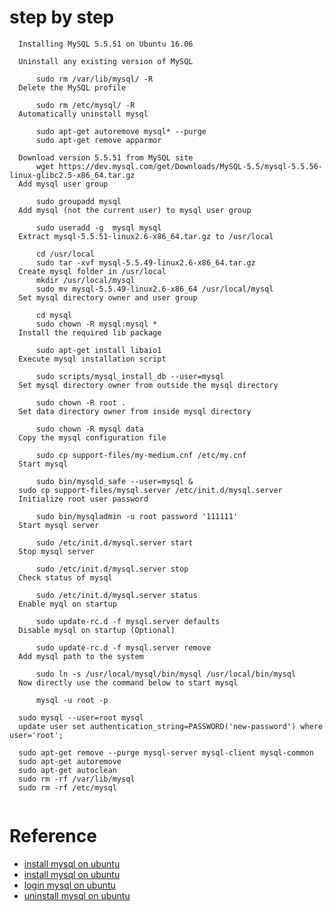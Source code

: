 # step by step

  ```
    Installing MySQL 5.5.51 on Ubuntu 16.06

    Uninstall any existing version of MySQL

        sudo rm /var/lib/mysql/ -R
    Delete the MySQL profile

        sudo rm /etc/mysql/ -R
    Automatically uninstall mysql

        sudo apt-get autoremove mysql* --purge
        sudo apt-get remove apparmor

    Download version 5.5.51 from MySQL site
        wget https://dev.mysql.com/get/Downloads/MySQL-5.5/mysql-5.5.56-linux-glibc2.5-x86_64.tar.gz
    Add mysql user group

        sudo groupadd mysql
    Add mysql (not the current user) to mysql user group

        sudo useradd -g  mysql mysql
    Extract mysql-5.5.51-linux2.6-x86_64.tar.gz to /usr/local

        cd /usr/local
        sudo tar -xvf mysql-5.5.49-linux2.6-x86_64.tar.gz
    Create mysql folder in /usr/local
        mkdir /usr/local/mysql
        sudo mv mysql-5.5.49-linux2.6-x86_64 /usr/local/mysql
    Set mysql directory owner and user group

        cd mysql
        sudo chown -R mysql:mysql *
    Install the required lib package

        sudo apt-get install libaio1
    Execute mysql installation script

        sudo scripts/mysql_install_db --user=mysql
    Set mysql directory owner from outside the mysql directory

        sudo chown -R root .
    Set data directory owner from inside mysql directory

        sudo chown -R mysql data
    Copy the mysql configuration file

        sudo cp support-files/my-medium.cnf /etc/my.cnf 
    Start mysql

        sudo bin/mysqld_safe --user=mysql &
    sudo cp support-files/mysql.server /etc/init.d/mysql.server
    Initialize root user password

        sudo bin/mysqladmin -u root password '111111'
    Start mysql server

        sudo /etc/init.d/mysql.server start
    Stop mysql server

        sudo /etc/init.d/mysql.server stop
    Check status of mysql

        sudo /etc/init.d/mysql.server status
    Enable myql on startup

        sudo update-rc.d -f mysql.server defaults 
    Disable mysql on startup (Optional)
        
        sudo update-rc.d -f mysql.server remove
    Add mysql path to the system

        sudo ln -s /usr/local/mysql/bin/mysql /usr/local/bin/mysql
    Now directly use the command below to start mysql

        mysql -u root -p 
  ```
  
  ```
    sudo mysql --user=root mysql
    update user set authentication_string=PASSWORD('new-password') where user='root';
    
    sudo apt-get remove --purge mysql-server mysql-client mysql-common
    sudo apt-get autoremove
    sudo apt-get autoclean
    sudo rm -rf /var/lib/mysql
    sudo rm -rf /etc/mysql
    
  ```

# Reference

  - [install mysql on ubuntu](https://askubuntu.com/questions/763240/is-it-possible-to-install-mysql-5-5-or-5-6-on-ubuntu-16-04 )
  - [install mysql on ubuntu](https://help.ubuntu.com/lts/serverguide/mysql.html )
  - [login mysql on ubuntu](https://askubuntu.com/questions/766900/mysql-doesnt-ask-for-root-password-when-installing )
  - [uninstall mysql on ubuntu](https://askubuntu.com/questions/172514/how-do-i-uninstall-mysql )